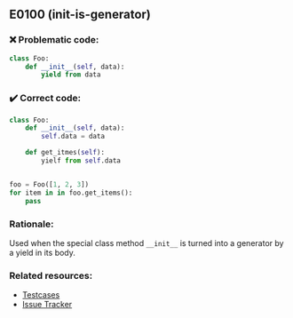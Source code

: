 ## E0100 (init-is-generator)

### :x: Problematic code:

```python
class Foo:
    def __init__(self, data):
        yield from data
```

### :heavy_check_mark: Correct code:

```python
class Foo:
    def __init__(self, data):
        self.data = data

    def get_itmes(self):
        yielf from self.data


foo = Foo([1, 2, 3])
for item in in foo.get_items():
    pass
```

### Rationale:

Used when the special class method `__init__` is turned into a generator by a
yield in its body.

### Related resources:

- [Testcases](https://github.com/PyCQA/pylint/blob/master/tests/functional/i/init_is_generator.py)
- [Issue Tracker](https://github.com/PyCQA/pylint/issues?q=is%3Aissue+%22init-is-generator%22+OR+%22E0100%22)
